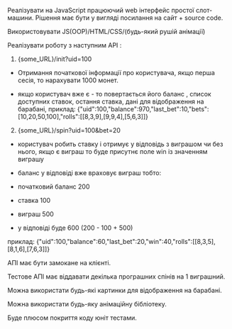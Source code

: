 Реалізувати на JavaScript працюючий web інтерфейс простої слот-машини. Рішення має бути у вигляді посилання на сайт  + source code.

Використовувати JS(OOP)/HTML/CSS/(будь-який рушій анімації)

Реалізувати роботу з наступним API :



1) {some_URL}/init?uid=100

* Отримання початкової інформації про користувача, якщо перша сесія, то нарахувати 1000 монет.

* якщо користувач вже є - то повертається його баланс , список доступних ставок, остання ставка, дані для відображення на барабані, приклад: {"uid":100,"balance":970,"last_bet":10,"bets":[10,20,50,100],"rolls":[[8,3,9],[9,9,4],[5,6,3]]}



2) {some_URL}/spin?uid=100&bet=20

* користувач робить ставку і отримує у відповідь  з виграшом чи без нього, якщо є виграш то буде присутнє поле win із значенням виграшу

* баланс у відповіді вже враховує виграш тобто:

- початковий баланс 200

- ставка 100

- виграш 500

- у відповіді буде 600 (200 - 100 + 500)



приклад: {"uid":100,"balance":60,"last_bet":20,"win":40,"rolls":[[8,3,5],[8,1,6],[7,6,3]]}



АПІ має бути замокане на клієнті.

Тестове АПІ має віддавати декілька програшних спінів на 1 виграшний.

Можна використати будь-які картинки для відображення на барабані.

Можна використати будь-яку анімаційну бібліотеку.

Буде плюсом покриття коду юніт тестами.
